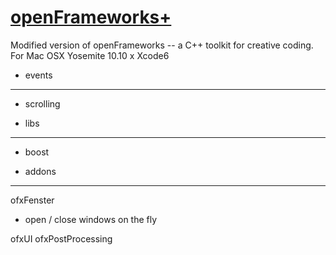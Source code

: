 [openFrameworks+](http://openframeworks.cc/)
================
Modified version of openFrameworks -- a C++ toolkit for creative coding. For Mac OSX Yosemite 10.10 x Xcode6

+ events
--------
* scrolling 


+ libs
--------
* boost


+ addons
--------
ofxFenster
* open / close windows on the fly

ofxUI
ofxPostProcessing

